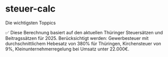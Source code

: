# steuer-calc
Die wichtigsten Toppics

✅ Diese Berechnung basiert auf den aktuellen Thüringer Steuersätzen und Beitragssätzen für 2025. Berücksichtigt werden: Gewerbesteuer mit durchschnittlichem Hebesatz von 380% für Thüringen, Kirchensteuer von 9%, Kleinunternehmerregelung bei Umsatz unter 22.000€.
